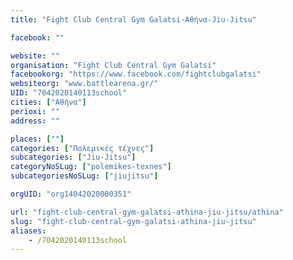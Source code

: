 ```yaml
---
title: "Fight Club Central Gym Galatsi-Αθήνα-Jiu-Jitsu"

facebook: ""

website: ""
organisation: "Fight Club Central Gym Galatsi"
facebookorg: "https://www.facebook.com/fightclubgalatsi"
websiteorg: "www.battlearena.gr/"
UID: "7042020140113school"
cities: ["Αθήνα"]
perioxi: ""
address: ""

places: [""]
categories: ["Πολεμικές τέχνες"]
subcategories: ["Jiu-Jitsu"]
categoryNoSLug: ["polemikes-texnes"]
subcategoriesNoSLug: ["jiujitsu"]

orgUID: "org14042020000351"

url: "fight-club-central-gym-galatsi-athina-jiu-jitsu/athina"
slug: "fight-club-central-gym-galatsi-athina-jiu-jitsu"
aliases:
    - /7042020140113school
---
```





